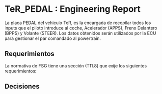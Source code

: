 # TeR_PEDAL : Engineering Report
La placa PEDAL del vehiculo TeR, es la encargada de recopilar todos los inputs que el piloto introduce al coche, Acelerador (APPS), 
Freno Delantero (BPPS) y Volante (STEER). Los datos obtenidos serán utilizados por la ECU para gestionar el par comandado al powertrain.
## Requerimientos
La normativa de FSG tiene una sección (T11.8) que exije los siguientes requerimientos:

## Decisiones




